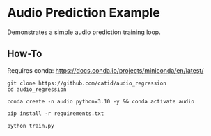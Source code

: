 # Audio Prediction Example

Demonstrates a simple audio prediction training loop.

## How-To

Requires conda: https://docs.conda.io/projects/miniconda/en/latest/

```
git clone https://github.com/catid/audio_regression
cd audio_regression

conda create -n audio python=3.10 -y && conda activate audio

pip install -r requirements.txt

python train.py
```
